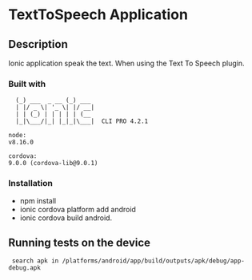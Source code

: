 # TextToSpeech Application

## Description 

Ionic application speak the text. When using the Text To Speech plugin.

### Built with

```
  (_) ___  _ __ (_) ___
  | |/ _ \| '_ \| |/ __|
  | | (_) | | | | | (__
  |_|\___/|_| |_|_|\___|  CLI PRO 4.2.1

```

```
node:
v8.16.0

cordova:
9.0.0 (cordova-lib@9.0.1)

```


### Installation 
* npm install
* ionic cordova platform add android
* ionic cordova build android. 

## Running tests on the device

```
 search apk in /platforms/android/app/build/outputs/apk/debug/app-debug.apk
```